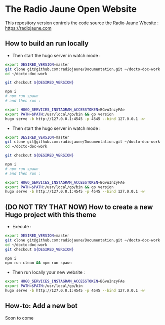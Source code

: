 # The Radio Jaune Open Website

This repository version controls the code source the Radio Jaune Wbesite : https://radiojaune.com

## How to build an run locally

* Then start the hugo server in watch mode :

```bash
export DESIRED_VERSION=master
git clone git@github.com:radiojaune/Documentation.git ~/docto-doc-work
cd ~/docto-doc-work

git checkout ${DESIRED_VERSION}

npm i
# npm run spawn
# and then run :

export HUGO_SERVICES_INSTAGRAM_ACCESSTOKEN=BGvuInzyFAe
export PATH=$PATH:/usr/local/go/bin && go version
hugo serve -b http://127.0.0.1:4545 -p 4545 --bind 127.0.0.1 -w

```


* Then start the hugo server in watch mode :

```bash
export DESIRED_VERSION=master
git clone git@github.com:radiojaune/Documentation.git ~/docto-doc-work
cd ~/docto-doc-work

git checkout ${DESIRED_VERSION}

npm i
# npm run spawn
# and then run :

export HUGO_SERVICES_INSTAGRAM_ACCESSTOKEN=BGvuInzyFAe
export PATH=$PATH:/usr/local/go/bin && go version
hugo serve -b http://127.0.0.1:4545 -p 4545 --bind 127.0.0.1 -w

```


## (DO NOT TRY THAT NOW) How to create a new Hugo project with this theme

* Execute :

```bash
export DESIRED_VERSION=master
git clone git@github.com:radiojaune/Documentation.git ~/docto-doc-work
cd ~/docto-doc-work
git checkout ${DESIRED_VERSION}

npm i
npm run clean && npm run spawn
```

* Then run locally your new website :

```bash
export HUGO_SERVICES_INSTAGRAM_ACCESSTOKEN=BGvuInzyFAe
export PATH=$PATH:/usr/local/go/bin
hugo serve -b http://127.0.0.1:4545 -p 4545 --bind 127.0.0.1 -w
```

## How-to: Add a new bot

Soon to come
